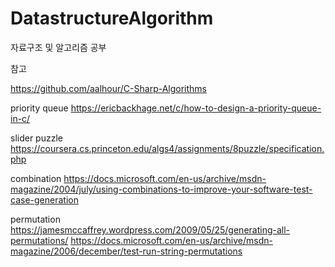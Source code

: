 # DatastructureAlgorithm
자료구조 및 알고리즘 공부 

참고

https://github.com/aalhour/C-Sharp-Algorithms

priority queue
https://ericbackhage.net/c/how-to-design-a-priority-queue-in-c/

slider puzzle
https://coursera.cs.princeton.edu/algs4/assignments/8puzzle/specification.php

combination
https://docs.microsoft.com/en-us/archive/msdn-magazine/2004/july/using-combinations-to-improve-your-software-test-case-generation

permutation
https://jamesmccaffrey.wordpress.com/2009/05/25/generating-all-permutations/
https://docs.microsoft.com/en-us/archive/msdn-magazine/2006/december/test-run-string-permutations
